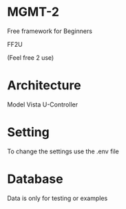 # MGMT-2
Free framework for Beginners

FF2U

(Feel free 2 use)

# Architecture
Model Vista U-Controller

# Setting
To change the settings use the .env file

# Database
Data is only for testing or examples
